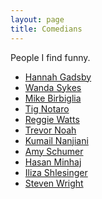 ```yaml
---
layout: page
title: Comedians
---
```


People I find funny.

- [Hannah Gadsby](https://hannahgadsby.com.au/)
- [Wanda Sykes](https://www.instagram.com/IamWandaSykes/)
- [Mike Birbiglia](https://www.birbigs.com/)
- [Tig Notaro](https://tignation.com/)
- [Reggie Watts](https://en.wikipedia.org/wiki/Reggie_Watts)
- [Trevor Noah](https://twitter.com/trevornoah)
- [Kumail Nanjiani](https://twitter.com/kumailn)
- [Amy Schumer](https://twitter.com/amyschumer)
- [Hasan Minhaj](https://hasanminhaj.com/)
- [Iliza Shlesinger](https://www.iliza.com/)
- [Steven Wright](http://www.stevenwright.com/)

<!--
Josh Johnson
Janelle James
-->
